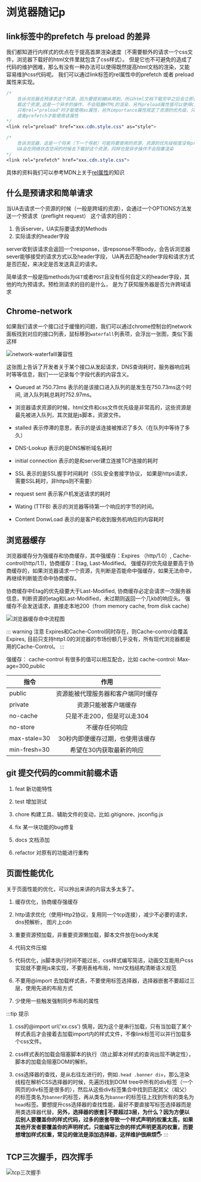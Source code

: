 # 浏览器随记p

## link标签中的prefetch 与 preload 的差异

我们都知道行内样式的优点在于提高首屏渲染速度（不需要额外的请求一个css文件，浏览器下载好的html文件里就包含了css样式）。
但是它也不可避免的造成了代码的维护困难，那么有没有一种办法可以使得既然提高html文档的渲染，又能容易维护css代码呢。
我们可以通过link标签的rel属性中的prefetch 或者 preload属性来实现。

``` css
/*  
    告诉浏览器去预请求这个资源，因为要提前被UA用到，所以html文档下载完毕之后会立即去下
    载这个资源,这是一个异步的操作，不会阻塞HTML的渲染，另外preload属性值可以使得css文件并行下载
    只有rel="preload"时才能使用as属性，另外importance属性规定了资源的优先级，只有当rel="preload"
    或者prefetch才能使用该属性
*/
<link rel="preload" href="xxx.cdn.style.css" as="style">
```
``` css
/*
    告诉浏览器，这是一个将来（下一个导航）可能将要使用的资源，资源的优先级程度没有preload高
    UA会在网络状态空闲的时候去下载好这个资源，同样也是异步操作不会阻塞渲染
*/
<link rel="prefetch" href="xxx.cdn.style.css">
```
具体的资料我们可以参考MDN上关于[rel属性](https://developer.mozilla.org/zh-CN/docs/Web/HTML/Element/link#attr-rel)的知识

## 什么是预请求和简单请求

当UA去请求一个资源的时候（一般是跨域的资源），会通过一个OPTIONS方法发送一个预请求（preflight request）
这个请求的目的：
1. 告诉server，UA实际要请求的Methods
2. 实际请求的header字段

server收到该请求会返回一个response，该repsonse不带body，会告诉浏览器sever能够接受的请求方式以及header字段， UA再去匹配header字段和请求方式是否匹配，来决定是否发送真正的请求。
<br />

简单请求一般是指methods为`GET`或者`POST`且没有任何自定义的header字段，其他的均为预请求。预检测请求的目的是什么， 是为了获知服务器是否允许跨域请求

## Chrome-network

如果我们请求一个接口过于缓慢的问题，我们可以通过chrome控制台的network面板找到对应的接口列表，鼠标移到`waterfall`列表项，会浮出一张图，类似下面这样

<img :src="$withBase('/network-waterfall.png')" alt="network-waterfalll兼容性">

这张图上告诉了开发者关于某个接口从发起请求，DNS查询耗时，服务器响应耗时等等信息，我们一一记录每个字段代表的内容含义。

* Queued at 750.73ms 表示的是该接口进入队列的是发生在750.73ms这个时间, 进入队列耗总耗时752.97ms。

* 浏览器请求资源的时候，html文件和css文件优先级是非常高的，这些资源是最先被进入队列，其次就是js脚本，资源文件。

* stalled 表示停滞的意思，表示的是该连接被推迟了多久（在队列中等待了多久）

* DNS-Lookup 表示的是DNS解析域名耗时

* initial connection 表示的是和server建立连接TCP连接的耗时

* SSL 表示的是SSL握手时间耗时（SSL安全套接字协议， 如果是https请求，需要SSL耗时，非https则不需要）

* request sent 表示客户机发送请求的耗时

* Wating (TTFB) 表示的浏览器等待第一个响应的字节的时间。

* Content DonwLoad 表示的是客户机收到服务机响应的内容耗时

## 浏览器缓存

浏览器缓存分为强缓存和协商缓存，其中强缓存：Expires （http/1.0）, Cache-control(http/1.1)，协商缓存：Etag, Last-Modified。
强缓存的优先级是要高于协商缓存的，如果浏览器请求一个资源，先判断是否能命中强缓存，如果无法命中，再继续判断能否命中协商缓存。

协商缓存中Etag的优先级要大于Last-Modified, 协商缓存必定会请求一次服务器信息，判断资源的etag和Last-Modified，未过期则返回一个几kb的响应头。
强缓存不会发送请求，直接走本地200（from memory cache, from disk cache）


<img :src="$withBase('/clipboard.png')" alt="浏览器缓存命中流程图">

::: warning 注意
Expires和Cache-Control同时存在，则Cache-control会覆盖Expires, 目前只支持http1.0的浏览器的市场份额几乎没有，所有现代浏览器都是用的Cache-Control。
:::

强缓存： cache-control 有很多的值可以相互配合，比如 cache-control: Max-age=300,public

|指令|作用|
|---|:--:|
|public|资源能被代理服务器和客户端同时缓存|
|private|资源只能被客户端缓存|
|no-cache|只是不走200，但是可以走304|
|no-store|不缓存任何响应|
|max-stale=30|30秒内即便缓存过期，也使用该缓存|
|min-fresh=30|希望在30内获取最新的响应|


## git 提交代码的commit前缀术语

1. feat 新功能特性

2. test 增加测试

3. chore 构建工具、辅助文件的变动，比如.gitignore、jsconfig.js

4. fix 某一块功能的bug修复

5. docs 文档添加

6. refactor 对原有的功能进行重构

## 页面性能优化

关于页面性能的优化，可以拎出来讲的内容太多太多了。

1. 缓存优化，协商缓存强缓存

2. http请求优化（使用Http2协议，复用同一个tcp连接），减少不必要的请求， dns预解析， 图片上cdn

3. 重要资源预加载，非重要资源懒加载，脚本文件放在body末尾

4. 代码文件压缩

5. 代码优化，js脚本执行时间不能过长，css样式编写简洁，动画交互能用户css实现就不要用js来实现，不要用表格布局，html文档结构清晰语义规范

6. 不要用@import 去加载样式表，不要使用标签选择器，选择器嵌套不要超过三层，使用先进的布局方式

7. 少使用一些触发强制同步布局的属性

:::tip 提示
1. css的@import url('xx.css') 慎用，因为这个是串行加载，只有当加载了某个样式表后才会接着去加载import内的样式文件，不像link标签可以并行加载多个css文件。

2. css样式表的加载会阻塞脚本的执行（防止脚本对样式的查询出现不确定性），脚本的加载会阻塞DOM的解析。

3. css选择器的查找，是从右往左进行的，例如`.head .banner div`，那么渲染线程在解析CSS选择器的时候，先遍历找到DOM tree中所有的div标签（一个网页的div标签是很多的），然后从这些div标签集合中找到匹配其父（祖父）的标签类名为`banner`的标签，再从类名为`banner`的标签往上找到所有的类名为`head`标签。要想提升css选择器的查找性能，最好不要直接写标签选择器而是用类选择器代替。<strong>另外，选择器的嵌套🙅‍不要超过3层，为什么？因为方便以后别人要覆盖你的样式代码，过多的嵌套导致一个样式声明的权重太高，如果其他开发者要覆盖你的声明样式，只能编写比你的样式声明更高的权重，而要想增加样式权重，常见的做法是添加选择器，这样维护很麻烦🖐</strong>
:::


## TCP三次握手，四次挥手

<img :src="$withBase('/tcp 三次握手.png')" alt="tcp三次握手">

